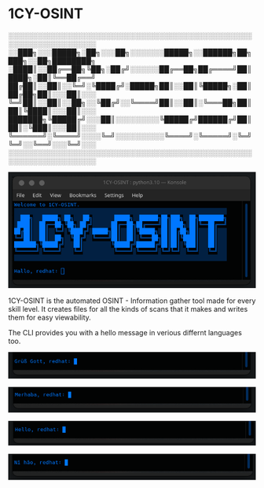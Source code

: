 # 1CY-OSINT

░░░░░░░░░░░░░░░░░░░░░░░░░░░░░░░░░░░░░░░░░░░░░░░░░░░░░░░░░░░░░░░░░░░░
░░███╗░░░█████╗░██╗░░░██╗░░░░░░░█████╗░░██████╗██╗███╗░░██╗████████╗
░████║░░██╔══██╗╚██╗░██╔╝░░░░░░██╔══██╗██╔════╝██║████╗░██║╚══██╔══╝
██╔██║░░██║░░╚═╝░╚████╔╝░█████╗██║░░██║╚█████╗░██║██╔██╗██║░░░██║░░░
╚═╝██║░░██║░░██╗░░╚██╔╝░░╚════╝██║░░██║░╚═══██╗██║██║╚████║░░░██║░░░
███████╗╚█████╔╝░░░██║░░░░░░░░░╚█████╔╝██████╔╝██║██║░╚███║░░░██║░░░
╚══════╝░╚════╝░░░░╚═╝░░░░░░░░░░╚════╝░╚═════╝░╚═╝╚═╝░░╚══╝░░░╚═╝░░░
░░░░░░░░░░░░░░░░░░░░░░░░░░░░░░░░░░░░░░░░░░░░░░░░░░░░░░░░░░░░░░░░░░░░


![Screenshot](assets/preview.png)

1CY-OSINT is the automated OSINT - Information gather tool made for every skill level.
It creates files for all the kinds of scans that it makes and writes them for easy viewability.

The CLI provides you with a hello message in verious differnt languages too.

![Screenshot](assets/Lang1.png)

![Screenshot](assets/Lang2.png)

![Screenshot](assets/Lang3.png)

![Screenshot](assets/Lang4.png)